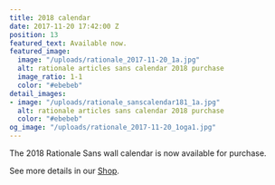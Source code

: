 ```yaml
---
title: 2018 calendar
date: 2017-11-20 17:42:00 Z
position: 13
featured_text: Available now.
featured_image:
  image: "/uploads/rationale_2017-11-20_1a.jpg"
  alt: rationale articles sans calendar 2018 purchase
  image_ratio: 1-1
  color: "#ebebeb"
detail_images:
- image: "/uploads/rationale_sanscalendar181_1a.jpg"
  alt: rationale articles sans calendar 2018 purchase
  color: "#ebebeb"
og_image: "/uploads/rationale_2017-11-20_1oga1.jpg"
---
```


The 2018 Rationale Sans wall calendar is now available for purchase.

See more details in our [Shop](https://rationale-design.com/shop/).